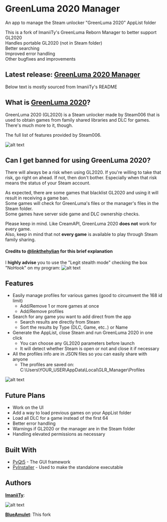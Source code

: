 # GreenLuma 2020 Manager
An app to manage the Steam unlocker "GreenLuma 2020" AppList folder

This is a fork of ImaniiTy's GreenLuma Reborn Manager to better support GL2020  
Handles portable GL2020 (not in Steam folder)  
Better searching  
Improved error handling  
Other bugfixes and improvements

## Latest release: **[GreenLuma 2020 Manager](https://github.com/BlueAmulet/GreenLuma-2020-Manager/releases/latest)**
Below text is mostly sourced from ImaniiTy's README

## What is [GreenLuma 2020](https://cs.rin.ru/forum/viewtopic.php?f=29&t=103709)?
GreenLuma 2020 (GL2020) is a Steam unlocker made by Steam006 that is used to obtain games from family shared libraries and DLC for games. There's much more to it, though.

The full list of features provided by Steam006.

![alt text](https://i.imgur.com/D18pz0f.png)

## Can I get banned for using GreenLuma 2020?
There will always be a risk when using GL2020. If you're willing to take that risk, go right on ahead. If not, then don't bother. Especially when that risk means the status of your Steam account.

As expected, there are some games that blacklist GL2020 and using it will result in receiving a game ban.  
Some games will check for GreenLuma's files or the manager's files in the Steam folder.  
Some games have server side game and DLC ownership checks.

Please keep in mind. Like CreamAPI, GreenLuma 2020 **does not** work for every game.  
Also, keep in mind that not **every game** is available to play through Steam family sharing.

#### Credits to [@linkthehylian](https://github.com/linkthehylian) for this brief explanation

I **highly advise** you to use the "Legit stealth mode" checking the box "NoHook" on my program:
![alt text](https://i.imgur.com/xpAXU1b.png)

## Features
  * Easily manage profiles for various games (good to circumvent the 168 id limit)
    * Add/Remove 1 or more games at once
    * Add/Remove profiles
  * Search for any game you want to add direct from the app
    * Search results are directly from Steam
    * Sort the results by Type (DLC, Game, etc..) or Name
  * Generate the AppList, close Steam and run GreenLuma 2020 in one click
    * You can choose any GL2020 parameters before launch
    * It will detect whether Steam is open or not and close it if necessary
  * All the profiles info are in JSON files so you can easily share with anyone
    * The profiles are saved on: C:\Users\YOUR_USER\AppData\Local\GLR_Manager\Profiles

![alt text](https://i.imgur.com/B8nDYm3.png)

## Future Plans
* Work on the UI
* Add a way to load previous games on your AppList folder
* Load all DLC for a game instead of the first 64
* Better error handling
* Warnings if GL2020 or the manager are in the Steam folder
* Handling elevated permissions as necessary

## Built With
* [PyQt5](https://www.riverbankcomputing.com/software/pyqt/intro) - The GUI framework
* [PyInstaller](https://pyinstaller.readthedocs.io/en/stable/index.html) - Used to make the standalone executable

## Authors
[**ImaniiTy**](https://github.com/ImaniiTy):

![alt text](https://i.imgur.com/zmS7oBs.gif)

[**BlueAmulet**](https://github.com/BlueAmulet): This fork